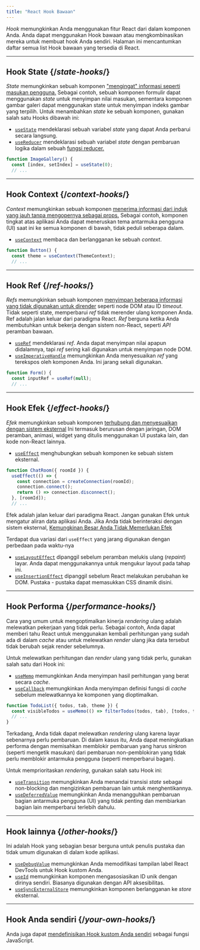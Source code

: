 ```yaml
---
title: "React Hook Bawaan"
---
```


<Intro>

*Hook* memungkinkan Anda menggunakan fitur React dari dalam komponen Anda. Anda dapat menggunakan Hook bawaan atau mengkombinasikan mereka untuk membuat hook Anda sendiri. Halaman ini mencantumkan daftar semua list Hook bawaan yang tersedia di React.

</Intro>

---

## Hook State {/*state-hooks*/}

*State* memungkinkan sebuah komponen ["mengingat" informasi seperti masukan pengguna.](/learn/state-a-components-memory) Sebagai contoh, sebuah komponen formulir dapat menggunakan *state* untuk menyimpan nilai masukan, sementara komponen gambar galeri dapat menggunakan state untuk menyimpan indeks gambar yang terpilih. 
Untuk menambahkan *state* ke sebuah komponen, gunakan salah satu Hooks dibawah ini:

* [`useState`](/reference/react/useState) mendeklarasi sebuah variabel *state* yang dapat Anda perbarui secara langsung. 
* [`useReducer`](/reference/react/useReducer) mendeklarasi sebuah variabel *state* dengan pembaruan logika dalam sebuah [fungsi reducer.](/learn/extracting-state-logic-into-a-reducer)

```js
function ImageGallery() {
  const [index, setIndex] = useState(0);
  // ...
```

---

## Hook Context {/*context-hooks*/}

*Context* memungkinkan sebuah komponen [menerima informasi dari induk yang jauh tanpa mengopernya sebagai props.](/learn/passing-props-to-a-component) Sebagai contoh, komponen tingkat atas aplikasi Anda dapat meneruskan tema antarmuka pengguna (UI) saat ini ke semua komponen di bawah, tidak peduli seberapa dalam. 
* [`useContext`](/reference/react/useContext) membaca dan berlangganan ke sebuah *context*.

```js
function Button() {
  const theme = useContext(ThemeContext);
  // ...
```

---

## Hook Ref {/*ref-hooks*/}
*Refs* memungkinkan sebuah komponen [menyimpan beberapa informasi yang tidak digunakan untuk dirender](/learn/referencing-values-with-refs) seperti node DOM atau ID *timeout*. Tidak seperti state, memperbarui *ref* tidak merender ulang komponen Anda. Ref adalah jalan keluar dari paradigma React. *Ref* berguna ketika Anda membutuhkan untuk bekerja dengan sistem non-React, seperti *API* peramban bawaan.

* [`useRef`](/reference/react/useRef) mendeklarasi *ref*. Anda dapat menyimpan nilai apapun didalamnya, tapi *ref* sering kali digunakan untuk menyimpan node DOM.
* [`useImperativeHandle`](/reference/react/useImperativeHandle) memungkinkan Anda menyesuaikan *ref* yang terekspos oleh komponen Anda. Ini jarang sekali digunakan.

```js
function Form() {
  const inputRef = useRef(null);
  // ...
```

---

## Hook Efek {/*effect-hooks*/}

*Efek* memungkinkan sebuah komponen [terhubung dan menyesuaikan dengan sistem eksternal](/learn/synchronizing-with-effects) Ini termasuk berurusan dengan jaringan, DOM peramban, animasi, widget yang ditulis menggunakan UI pustaka lain, dan kode non-React lainnya.

* [`useEffect`](/reference/react/useEffect) menghubungkan sebuah komponen ke sebuah sistem eksternal.

```js
function ChatRoom({ roomId }) {
  useEffect(() => {
    const connection = createConnection(roomId);
    connection.connect();
    return () => connection.disconnect();
  }, [roomId]);
  // ...
```

Efek adalah jalan keluar dari paradigma React. Jangan gunakan Efek untuk mengatur aliran data aplikasi Anda. Jika Anda tidak berinteraksi dengan sistem eksternal, [Kemungkinan Besar Anda Tidak Memerlukan Efek](/learn/you-might-not-need-an-effect)

Terdapat dua variasi dari `useEffect` yang jarang digunakan dengan perbedaan pada waktu-nya

* [`useLayoutEffect`](/reference/react/useLayoutEffect) dipanggil sebelum peramban melukis ulang (*repaint*) layar. Anda dapat menggunakannya untuk mengukur layout pada tahap ini.
* [`useInsertionEffect`](/reference/react/useInsertionEffect) dipanggil sebelum React melakukan perubahan ke DOM. Pustaka - pustaka dapat memasukkan CSS dinamik disini.

---

## Hook Performa {/*performance-hooks*/}

Cara yang umum untuk mengoptimalkan kinerja *rendering* ulang adalah melewatkan pekerjaan yang tidak perlu. Sebagai contoh, Anda dapat memberi tahu React untuk menggunakan kembali perhitungan yang sudah ada di dalam *cache* atau untuk melewatkan *render* ulang jika data tersebut tidak berubah sejak render sebelumnya.

Untuk melewatkan perhitungan dan *render* ulang yang tidak perlu, gunakan salah satu dari Hook ini:

- [`useMemo`](/reference/react/useMemo) memungkinkan Anda menyimpan hasil perhitungan yang berat secara *cache*.
- [`useCallback`](/reference/react/useCallback) memungkinkan Anda menyimpan definisi fungsi di *cache* sebelum melewatkannya ke komponen yang dioptimalkan.

```js
function TodoList({ todos, tab, theme }) {
  const visibleTodos = useMemo(() => filterTodos(todos, tab), [todos, tab]);
  // ...
}
```

Terkadang, Anda tidak dapat melewatkan *rendering* ulang karena layar sebenarnya perlu pembaruan. Di dalam kasus itu, Anda dapat meningkatkan performa dengan memisahkan memblokir pembaruan yang harus sinkron (seperti mengetik masukan) dari pembaruan non-pemblokiran yang tidak perlu memblokir antarmuka pengguna (seperti memperbarui bagan).

Untuk memprioritaskan *rendering*, gunakan salah satu Hook ini:

- [`useTransition`](/reference/react/useTransition) memungkinkan Anda menandai transisi *state* sebagai non-blocking dan mengizinkan pembaruan lain untuk menghentikannya.
- [`useDeferredValue`](/reference/react/useDeferredValue) memungkinkan Anda menangguhkan pembaruan bagian antarmuka pengguna (UI) yang tidak penting dan membiarkan bagian lain memperbarui terlebih dahulu.

---

## Hook lainnya {/*other-hooks*/}

Ini adalah Hook yang sebagian besar berguna untuk penulis pustaka dan tidak umum digunakan di dalam kode aplikasi.

- [`useDebugValue`](/reference/react/useDebugValue) memungkinkan Anda memodifikasi tampilan label React DevTools untuk Hook kustom Anda.
- [`useId`](/reference/react/useId) memungkinkan komponen mengasosiasikan ID unik dengan dirinya sendiri. Biasanya digunakan dengan API aksesibilitas.
- [`useSyncExternalStore`](/reference/react/useSyncExternalStore) memungkinkan komponen berlangganan ke *store* eksternal.

---

## Hook Anda sendiri {/*your-own-hooks*/}

Anda juga dapat [mendefinisikan Hook kustom Anda sendiri](/learn/reusing-logic-with-custom-hooks#extracting-your-own-custom-hook-from-a-component) sebagai fungsi JavaScript.
